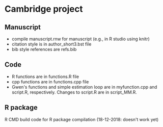 # Cambridge project
## Manuscript
* compile manuscript.rnw for manuscript (e.g., in R studio using knitr)
* citation style is in author_short3.bst file
* bib style references are refs.bib

## Code
* R functions are in functions.R file
* cpp functions are in functions.cpp file
* Gwen's functions and simple estimation loop are in myfunction.cpp and script.R, respectively. Changes to script.R are in script_MM.R.

## R package
R CMD build code for R package compilation (18-12-2018: doesn't work yet)
